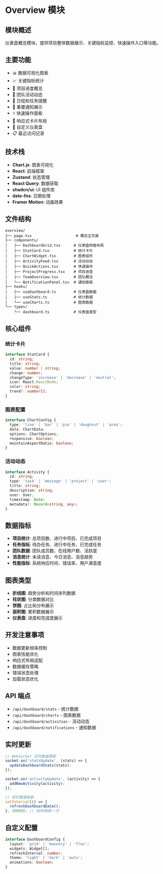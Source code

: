 # Overview 模块

## 模块概述

仪表盘概览模块，提供项目整体数据展示、关键指标监控、快速操作入口等功能。

## 主要功能

- 📊 数据可视化图表
- 📈 关键指标统计
- 🎯 项目进度概览
- 👥 团队活动动态
- 📅 日程和任务提醒
- 🔔 重要通知展示
- ⚡ 快速操作面板
- 📱 响应式卡片布局
- 🎨 自定义仪表盘
- 📋 最近访问记录

## 技术栈

- **Chart.js**: 图表可视化
- **React**: 前端框架
- **Zustand**: 状态管理
- **React Query**: 数据获取
- **shadcn/ui**: UI 组件库
- **date-fns**: 日期处理
- **Framer Motion**: 动画效果

## 文件结构

```
overview/
├── page.tsx                    # 概览主页面
├── components/
│   ├── DashboardGrid.tsx      # 仪表盘网格布局
│   ├── StatCard.tsx           # 统计卡片
│   ├── ChartWidget.tsx        # 图表组件
│   ├── ActivityFeed.tsx       # 活动动态
│   ├── QuickActions.tsx       # 快速操作
│   ├── ProjectProgress.tsx    # 项目进度
│   ├── TeamOverview.tsx       # 团队概览
│   └── NotificationPanel.tsx  # 通知面板
├── hooks/
│   ├── useDashboard.ts        # 仪表盘数据
│   ├── useStats.ts            # 统计数据
│   └── useCharts.ts           # 图表数据
└── types/
    └── dashboard.ts           # 仪表盘类型
```

## 核心组件

### 统计卡片

```typescript
interface StatCard {
  id: string;
  title: string;
  value: number | string;
  change: number;
  changeType: 'increase' | 'decrease' | 'neutral';
  icon: React.ReactNode;
  color: string;
  trend?: number[];
}
```

### 图表配置

```typescript
interface ChartConfig {
  type: 'line' | 'bar' | 'pie' | 'doughnut' | 'area';
  data: ChartData;
  options: ChartOptions;
  responsive: boolean;
  maintainAspectRatio: boolean;
}
```

### 活动动态

```typescript
interface Activity {
  id: string;
  type: 'task' | 'message' | 'project' | 'user';
  title: string;
  description: string;
  user: User;
  timestamp: Date;
  metadata?: Record<string, any>;
}
```

## 数据指标

- **项目统计**: 总项目数、进行中项目、已完成项目
- **任务指标**: 待办任务、进行中任务、已完成任务
- **团队数据**: 团队成员数、在线用户数、活跃度
- **消息统计**: 未读消息、今日消息、消息趋势
- **性能指标**: 系统响应时间、错误率、用户满意度

## 图表类型

- **折线图**: 趋势分析和时间序列数据
- **柱状图**: 分类数据对比
- **饼图**: 占比和分布展示
- **面积图**: 累积数据展示
- **仪表盘**: 进度和完成度展示

## 开发注意事项

- 数据更新频率控制
- 图表性能优化
- 响应式布局适配
- 数据缓存策略
- 错误状态处理
- 加载状态优化

## API 端点

- `/api/dashboard/stats` - 统计数据
- `/api/dashboard/charts` - 图表数据
- `/api/dashboard/activities` - 活动动态
- `/api/dashboard/notifications` - 通知数据

## 实时更新

```typescript
// WebSocket 实时数据更新
socket.on('statsUpdate', (stats) => {
  updateDashboardStats(stats);
});

socket.on('activityUpdate', (activity) => {
  addNewActivity(activity);
});

// 定时数据刷新
setInterval(() => {
  refreshDashboardData();
}, 30000); // 30秒刷新一次
```

## 自定义配置

```typescript
interface DashboardConfig {
  layout: 'grid' | 'masonry' | 'flex';
  widgets: Widget[];
  refreshInterval: number;
  theme: 'light' | 'dark' | 'auto';
  animations: boolean;
}
```
